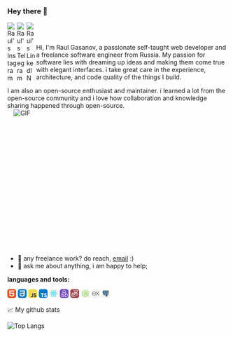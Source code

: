 ### Hey there 👋
<a href="https://www.instagram.com/raull.gasanovv/">
  <img align="left" alt="Raul's Instagram" width="22px" src="https://raw.githubusercontent.com/hussainweb/hussainweb/main/icons/instagram.png" />
</a>
<a href="https://t.me/raulgasanov">
  <img align="left" alt="Raul's Telegram" width="22px" src="https://img.icons8.com/color/2x/telegram-app.png" />
</a>
<a href="https://www.linkedin.com/in/raul-gasanov/">
  <img align="left" alt="Raul's LinkedIN" width="22px" src="https://raw.githubusercontent.com/hussainweb/hussainweb/main/icons/linkedin.png" />
</a>
<br/>
<br/>
<!-- ![](https://visitor-badge.glitch.me/badge?page_id=abhisheknaiidu.abhisheknaiidu) -->

Hi, I'm Raul Gasanov, a passionate self-taught web developer and a freelance software engineer from Russia. My passion for software lies with dreaming up ideas and making them come true with elegant interfaces. i take great care in the experience, architecture, and code quality of the things I build.

I am also an open-source enthusiast and maintainer. i learned a lot from the open-source community and i love how collaboration and knowledge sharing happened through open-source. 
<img align="right" alt="GIF" src="https://github.com/abhisheknaiidu/abhisheknaiidu/blob/master/code.gif?raw=true" width="490" height="332" />
  
- 💼 any freelance work? do reach, [email](mailto:raull.gasanovv@gmail.com) :)
- 💬 ask me about anything, i am happy to help;

**languages and tools:**  

<code><img height="20" src="https://github.com/tandpfun/skill-icons/blob/main/icons/HTML.svg"></code>
<code><img height="20" src="https://github.com/tandpfun/skill-icons/blob/main/icons/CSS.svg"></code>
<code><img height="20" src="https://github.com/tandpfun/skill-icons/blob/main/icons/JavaScript.svg"></code>
<code><img height="20" src="https://github.com/tandpfun/skill-icons/blob/main/icons/TypeScript.svg"></code>
<code><img height="20" src="https://github.com/tandpfun/skill-icons/blob/main/icons/React-Light.svg"></code>
<code><img height="20" src="https://github.com/tandpfun/skill-icons/blob/main/icons/Redux.svg"></code>
<code><img height="20" src="https://github.com/tandpfun/skill-icons/blob/main/icons/Jest.svg"></code>
<code><img height="20" src="https://github.com/tandpfun/skill-icons/blob/main/icons/NodeJS-Light.svg"></code>
<code><img height="20" src="https://github.com/tandpfun/skill-icons/blob/main/icons/ExpressJS-Light.svg"></code>
<code><img height="20" src="https://github.com/tandpfun/skill-icons/blob/main/icons/PostgreSQL-Light.svg"></code>
<br/>

📈 My github stats

![Top Langs](https://github-readme-stats.vercel.app/api/top-langs/?username=raulgasanov&layout=compact&theme=tokyonight&border_color=434d58)

<!-- ![Raul's WakaTime stats](https://github-readme-stats.vercel.app/api/wakatime?username=RaulGasanov) -->

